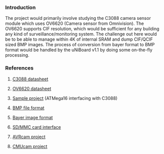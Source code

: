 ### Introduction ###

The project would primarily involve studying the C3088 camera sensor module which uses OV6620 (Camera sensor from Omnivision). The OV6620 supports CIF resolution, which would be sufficient for any building any kind of surveillance/monitoring system. The challenge out here would be to be able to manage within 4K of internal SRAM and dump CIF/QCIF sized BMP images. The process of conversion from bayer format to BMP format would be handled by the uNiBoard v1.1 by doing some on-the-fly processing.


### References ###
1. [C3088 datasheet](http://uniboard.googlecode.com/files/C3088.pdf)

2. [OV6620 datasheet](http://uniboard.googlecode.com/files/ov6620DSLF.PDF)

3. [Sample project](http://uniboard.googlecode.com/files/C3088_interfacing_reference.pdf) (ATMega16 interfacing with C3088)

4. [BMP file format](http://en.wikipedia.org/wiki/BMP_file_format)

5. [Bayer image format](http://en.wikipedia.org/wiki/RAW_image_format)

6. [SD/MMC card interface](http://uniboard.googlecode.com/files/SD-MMC_reference_manual.pdf)

7. [AVRcam project](http://www.jrobot.net/Projects/AVRcam.html)

8. [CMUcam project](http://www.cmucam.org/)
